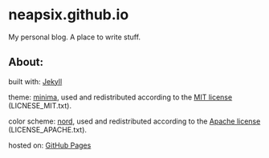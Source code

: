 # neapsix.github.io
My personal blog. A place to write stuff.

## About:
built with: [Jekyll](https://jekyllrb.com/)

theme: [minima](https://github.com/jekyll/minima), used and redistributed according to the [MIT license](https://opensource.org/licenses/MIT) (LICNESE_MIT.txt).

color scheme: [nord](https://github.com/arcticicestudio/nord), used and redistributed according to the [Apache license](http://www.apache.org/licenses/LICENSE-2.0) (LICENSE_APACHE.txt).

hosted on: [GitHub Pages](https://pages.github.com/)
